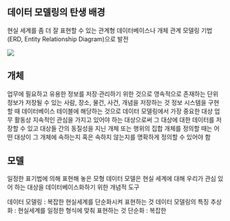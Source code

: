 
## 데이터 모델링의 탄생 배경

현실 세계를 좀 더 잘 표현할 수 있는 관계형 데이터베이스나 개체 관계 모델링 기법(ERD, Entity Relationship Diagram)으로 발전


![](https://i.imgur.com/jNvTkK2.png)


## 개체
업무에 필요하고 유용한 정보를 저장·관리하기 위한 것으로 영속적으로 존재하는 단위
정보가 저장될 수 있는 사람, 장소, 물건, 사건, 개념을 저장하는 것
정보 시스템을 구현할 때 데이터베이스 테이블에 해당하는 것으로 데이터 모델링에서 가장 중요한 대상
업무 활동상 지속적인 관심을 가지고 있어야 하는 대상으로써 그 대상에 대한 데이터를 저장할 수 있고 대상들 간의 동질성을 지닌 개체 또는 행위의 집합
	개체를 정의할 때는 어떤 대상이 그 개체에 속하는지 혹은 속하지 않는지를 명확하게 정의할 수 있어야 함
## 모델
일정한 표기법에 의해 표현해 놓은 모형
데이터 모델은 현실 세계에 대해 우리가 관심 있어 하는  대상을 데이터베이스화하기 위한 개념적 도구

데이터 모델링 : 복잡한 현실세계를 단순화시켜 표현하는 것
데이터 모델링의 특징
추상화 : 현실세계를 일정한 형식에 맞춰 표현하는 것
단순화 : 복잡한 


